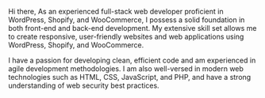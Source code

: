 Hi there,
As an experienced full-stack web developer proficient in WordPress, Shopify, and WooCommerce,
I possess a solid foundation in both front-end and back-end development.
My extensive skill set allows me to create responsive, user-friendly websites
and web applications using WordPress, Shopify, and WooCommerce.

I have a passion for developing clean, efficient code and am experienced in agile development methodologies.
I am also well-versed in modern web technologies such as HTML, CSS, JavaScript, and PHP,
and have a strong understanding of web security best practices.
